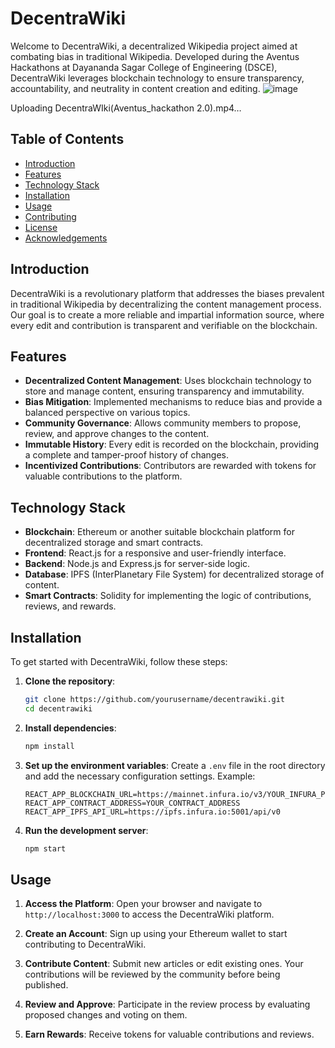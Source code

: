 # DecentraWiki

Welcome to DecentraWiki, a decentralized Wikipedia project aimed at combating bias in traditional Wikipedia. Developed during the Aventus Hackathons at Dayananda Sagar College of Engineering (DSCE), DecentraWiki leverages blockchain technology to ensure transparency, accountability, and neutrality in content creation and editing.
![image](https://github.com/user-attachments/assets/818586c8-8c32-470a-bde3-d0da8326436e)


Uploading DecentraWIki(Aventus_hackathon 2.0).mp4…


## Table of Contents

- [Introduction](#introduction)
- [Features](#features)
- [Technology Stack](#technology-stack)
- [Installation](#installation)
- [Usage](#usage)
- [Contributing](#contributing)
- [License](#license)
- [Acknowledgements](#acknowledgements)

## Introduction

DecentraWiki is a revolutionary platform that addresses the biases prevalent in traditional Wikipedia by decentralizing the content management process. Our goal is to create a more reliable and impartial information source, where every edit and contribution is transparent and verifiable on the blockchain.

## Features

- **Decentralized Content Management**: Uses blockchain technology to store and manage content, ensuring transparency and immutability.
- **Bias Mitigation**: Implemented mechanisms to reduce bias and provide a balanced perspective on various topics.
- **Community Governance**: Allows community members to propose, review, and approve changes to the content.
- **Immutable History**: Every edit is recorded on the blockchain, providing a complete and tamper-proof history of changes.
- **Incentivized Contributions**: Contributors are rewarded with tokens for valuable contributions to the platform.

## Technology Stack

- **Blockchain**: Ethereum or another suitable blockchain platform for decentralized storage and smart contracts.
- **Frontend**: React.js for a responsive and user-friendly interface.
- **Backend**: Node.js and Express.js for server-side logic.
- **Database**: IPFS (InterPlanetary File System) for decentralized storage of content.
- **Smart Contracts**: Solidity for implementing the logic of contributions, reviews, and rewards.

## Installation

To get started with DecentraWiki, follow these steps:

1. **Clone the repository**:
    ```bash
    git clone https://github.com/yourusername/decentrawiki.git
    cd decentrawiki
    ```

2. **Install dependencies**:
    ```bash
    npm install
    ```

3. **Set up the environment variables**:
    Create a `.env` file in the root directory and add the necessary configuration settings. Example:
    ```env
    REACT_APP_BLOCKCHAIN_URL=https://mainnet.infura.io/v3/YOUR_INFURA_PROJECT_ID
    REACT_APP_CONTRACT_ADDRESS=YOUR_CONTRACT_ADDRESS
    REACT_APP_IPFS_API_URL=https://ipfs.infura.io:5001/api/v0
    ```

4. **Run the development server**:
    ```bash
    npm start
    ```

## Usage

1. **Access the Platform**:
    Open your browser and navigate to `http://localhost:3000` to access the DecentraWiki platform.

2. **Create an Account**:
    Sign up using your Ethereum wallet to start contributing to DecentraWiki.

3. **Contribute Content**:
    Submit new articles or edit existing ones. Your contributions will be reviewed by the community before being published.

4. **Review and Approve**:
    Participate in the review process by evaluating proposed changes and voting on them.

5. **Earn Rewards**:
    Receive tokens for valuable contributions and reviews.
